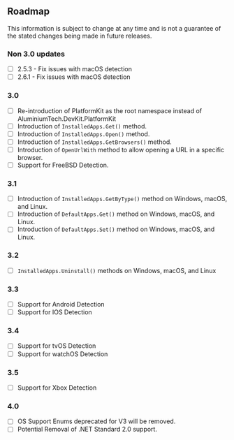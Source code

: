 ## Roadmap
This information is subject to change at any time and is not a guarantee of the stated changes being made in future releases.

### Non 3.0 updates
* [ ] 2.5.3 - Fix issues with macOS detection
* [ ] 2.6.1 - Fix issues with macOS detection

### 3.0
- [ ] Re-introduction of PlatformKit as the root namespace instead of AluminiumTech.DevKit.PlatformKit
- [ ] Introduction of ``InstalledApps.Get()`` method.
- [ ] Introduction of ``InstalledApps.Open()`` method.
- [ ] Introduction of ``InstalledApps.GetBrowsers()`` method.
- [ ] Introduction of ``OpenUrlWith`` method to allow opening a URL in a specific browser.
- [ ] Support for FreeBSD Detection.

### 3.1
- [ ] Introduction of ``InstalledApps.GetByType()`` method on Windows, macOS, and Linux.
- [ ] Introduction of ``DefaultApps.Get()`` method on Windows, macOS, and Linux.
- [ ] Introduction of ``DefaultApps.Set()`` method on Windows, macOS, and Linux.

### 3.2
- [ ] ``InstalledApps.Uninstall()`` methods on Windows, macOS, and Linux

### 3.3
- [ ] Support for Android Detection
- [ ] Support for IOS Detection

### 3.4
- [ ] Support for tvOS Detection
- [ ] Support for watchOS Detection

### 3.5
- [ ] Support for Xbox Detection

### 4.0
- [ ] OS Support Enums deprecated for V3 will be removed.
- [ ] Potential Removal of .NET Standard 2.0 support.
